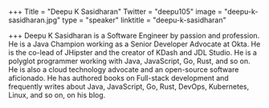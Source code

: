 +++
Title = "Deepu K Sasidharan"
Twitter = "deepu105"
image = "deepu-k-sasidharan.jpg"
type = "speaker"
linktitle = "deepu-k-sasidharan"

+++
Deepu K Sasidharan is a Software Engineer by passion and profession. He is a Java Champion working as a Senior Developer Advocate at Okta. He is the co-lead of JHipster and the creator of KDash and JDL Studio. He is a polyglot programmer working with Java, JavaScript, Go, Rust, and so on. He is also a cloud technology advocate and an open-source software aficionado. He has authored books on Full-stack development and frequently writes about Java, JavaScript, Go, Rust, DevOps, Kubernetes, Linux, and so on, on his blog.
